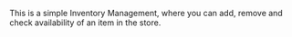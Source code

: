 This is a simple Inventory Management, 
where you can add, remove and check availability of an item in the store.
